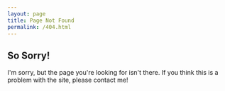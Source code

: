 ```yaml
---
layout: page
title: Page Not Found
permalink: /404.html
---
```


## So Sorry!

I'm sorry, but the page you're looking for isn't there. If you think this is a problem with the site, please contact me!